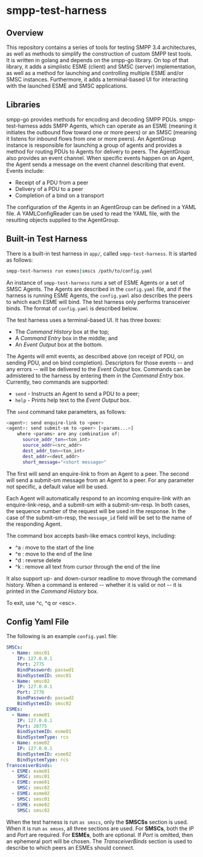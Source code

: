 # smpp-test-harness

## Overview

This repository contains a series of tools for testing SMPP 3.4 architectures, as
well as methods to simplify the construction of custom SMPP test tools.  It
is written in golang and depends on the smpp-go library.  On top of that library,
it adds a simplistic ESME (client) and SMSC (server) implementation, as well
as a method for launching and controlling multiple ESME and/or SMSC instances.
Furthermore, it adds a terminal-based UI for interacting with the launched
ESME and SMSC applications.

## Libraries

smpp-go provides methods for encoding and decoding SMPP PDUs.  smpp-test-harness
adds SMPP Agents, which can operate as an ESME (meaning it initiates the outbound
flow toward one or more peers) or an SMSC (meaning it listens for inbound
flows from one or more peers).  An AgentGroup instance is responsible for
launching a group of agents and provides a method for routing
PDUs to Agents for delivery to peers.  The AgentGroup also provides an event
channel.  When specific events happen on an Agent, the Agent sends a message on
the event channel describing that event.  Events include:

* Receipt of a PDU from a peer
* Delivery of a PDU to a peer
* Completion of a bind on a transport

The configuration of the Agents in an AgentGroup can be defined in a YAML file.
A YAMLConfigReader can be used to read the YAML file, with the resulting objects
supplied to the AgentGroup.

## Built-in Test Harness

There is a built-in test harness in `app/`, called `smpp-test-harness`.  It is started
as follows:

```bash
smpp-test-harness run esmes|smscs /path/to/config.yaml
```

An instance of `smpp-test-harness` runs a set of ESME Agents or a set of SMSC Agents.
The Agents are described in the `config.yaml` file, and if the harness is running
ESME Agents, the `config.yaml` also describes the peers to which each ESME will bind.
The test harness only performs transceiver binds.  The format of `config.yaml` is
described below.

The test harness uses a terminal-based UI.  It has three boxes:
- The *Command History* box at the top;
- A *Command Entry* box in the middle; and
- An *Event Output* box at the bottom.

The Agents will emit events, as described above (on receipt of PDU, on sending PDU,
and on bind completion).  Descriptors for those events -- and any errors -- will 
be delivered to the *Event Output* box.  Commands can be admistered to the
harness by entering them in the *Command Entry* box.  Currently, two commands are
supported:
- `send` - Instructs an Agent to send a PDU to a peer;
- `help` - Prints help text to the *Event Output* box.

The `send` command take parameters, as follows:
```bash
<agent>: send enquire-link to <peer>
<agent>: send submit-sm to <peer> [<params...>]
    where <params> are any combination of:
      source_addr_ton=<ton_int>
      source_addr=<src_addr>
      dest_addr_ton=<ton_int>
      dest_addr=<dest_addr>
      short_message="<short message>"
```

The first will send an enquire-link to from an Agent to a peer.  The second
will send a submit-sm message from an Agent to a peer.  For any parameter not
specific, a default value will be used.

Each Agent will automatically respond to an incoming enquire-link with an
enquire-link-resp, and a submit-sm with a submit-sm-resp.  In both cases,
the sequence number of the request will be used in the response.  In the case
of the submit-sm-resp, the `message_id` field will be set to the name of
the responding Agent.

The command box accepts bash-like emacs control keys, including:
- ^a : move to the start of the line
- ^e : move to the end of the line
- ^d : reverse delete
- ^k : remove all text from cursor through the end of the line

It also support up- and down-cursor readline to move through the command
history.  When a command is entered -- whether it is valid or not -- it
is printed in the *Command History* box.

To exit, use ^c, ^q or &lt;esc&gt;.

## Config Yaml File

The following is an example `config.yaml` file:

```yaml
SMSCs:
  - Name: smsc01
    IP: 127.0.0.1
    Port: 2775
    BindPassword: passwd1
    BindSystemID: smsc01
  - Name: smsc02
    IP: 127.0.0.1
    Port: 2776
    BindPassword: passwd2
    BindSystemID: smsc02
ESMEs:
  - Name: esme01
    IP: 127.0.0.1
    Port: 20775
    BindSystemID: esme01
    BindSystemType: rcs
  - Name: esme02
    IP: 127.0.0.1
    BindSystemID: esme02
    BindSystemType: rcs
TransceiverBinds:
  - ESME: esme01
    SMSC: smsc01
  - ESME: esme01
    SMSC: smsc02
  - ESME: esme02
    SMSC: smsc01
  - ESME: esme02
    SMSC: smsc02
```

When the test harness is run `as smscs`, only the **SMSCSs** section is used.  
When it is run `as emses`, all three sections are used.  For **SMSCs**, both the
*IP* and *Port* are required.  For **ESMEs**, both are optional.  If *Port* is
omitted, then an ephemeral port will be chosen.  The *TransceiverBinds* section
is used to describe to which peers an ESMEs should connect.
